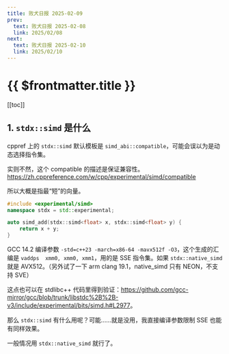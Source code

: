 ```yaml
---
title: 败犬日报 2025-02-09
prev:
  text: 败犬日报 2025-02-08
  link: 2025/02/08
next:
  text: 败犬日报 2025-02-10
  link: 2025/02/10
---
```


# {{ $frontmatter.title }}

[[toc]]

## 1. `stdx::simd` 是什么

cppref 上的 `stdx::simd` 默认模板是 `simd_abi::compatible`，可能会误以为是动态选择指令集。

实则不然，这个 compatible 的描述是保证兼容性。<https://zh.cppreference.com/w/cpp/experimental/simd/compatible>

所以大概是指最“短”的向量。

```cpp
#include <experimental/simd>
namespace stdx = std::experimental;

auto simd_add(stdx::simd<float> x, stdx::simd<float> y) {
    return x + y;
}
```

GCC 14.2 编译参数 `-std=c++23 -march=x86-64 -mavx512f -O3`，这个生成的汇编是 `vaddps  xmm0, xmm0, xmm1`，用的是 SSE 指令集。如果 `stdx::native_simd` 就是 AVX512。（另外试了一下 arm clang 19.1，native_simd 只有 NEON，不支持 SVE）

这点也可以在 stdlibc++ 代码里得到验证：<https://github.com/gcc-mirror/gcc/blob/trunk/libstdc%2B%2B-v3/include/experimental/bits/simd.h#L2977>。

那么 `stdx::simd` 有什么用呢？可能……就是没用，我直接编译参数限制 SSE 也能有同样效果。

一般情况用 `stdx::native_simd` 就行了。
